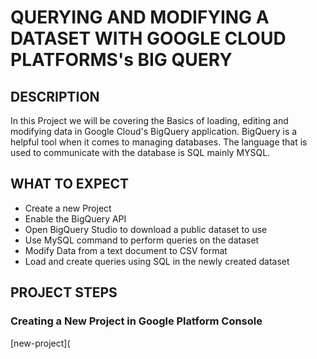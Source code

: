 # QUERYING AND MODIFYING A DATASET WITH GOOGLE CLOUD PLATFORMS's BIG QUERY

## DESCRIPTION
In this Project we will be covering the Basics of loading, editing and modifying data in Google Cloud's BigQuery application. BigQuery is a helpful tool when it comes to managing databases. The language that is used to communicate with the database is SQL mainly MYSQL. 

## WHAT TO EXPECT
- Create a new Project
- Enable the BigQuery API
- Open BigQuery Studio to download a public dataset to use
- Use MySQL command to perform queries on the dataset
- Modify Data from a text document to CSV format
- Load and create queries using SQL in the newly created dataset

## PROJECT STEPS
### Creating a New Project in Google Platform Console
[new-project](
